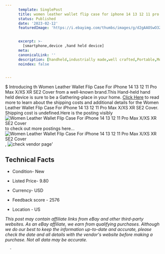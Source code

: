 ```yaml
---
      template: SinglePost
      title: women leather wallet flip case for iphone 14 13 12 11 pro max x xs xr se2 cover
      status: Published
      date: '2023-02-12'
      featuredImage: 'https://i.ebayimg.com/thumbs/images/g/d2gAAOSwO3ZiqeWA/s-l225.jpg'
       

      excerpt: >-
        [smartphone,device ,hand held device]
      meta:
      canonicalLink: ''
      description: [handheld,industrially made,well crafted,Portable,Mobile,Compact,Convenient,Lightweight,Maneuverable,Man-portable,Miniature,Carriable,Hand-held,Light,Holdable,Transportable,Mobile device,Pocket-sized,On-the-go,Wireless,Cordless,Compact size,Convenient size, smartphone,device ,hand held device]
      noindex: false
      

---
```

$
      Introducing th Women Leather Wallet Flip Case For iPhone 14 13 12 11 Pro Max X/XS XR SE2 Cover from a well-known brand.This Hand-held hand held device is sure to be a Gathering-place in your home. [Click Here](https://www.ebay.com/itm/394262292551?hash=item5bcbdd2847%3Ag%3Ad2gAAOSwO3ZiqeWA&mkevt=1&mkcid=1&mkrid=711-53200-19255-0&campid=%253CePNCampaignId%253E&customid=%253CreferenceId%253E&toolid=10049) to read more to learn about the shipping costs and additional details for the Women Leather Wallet Flip Case For iPhone 14 13 12 11 Pro Max X/XS XR SE2 Cover. Shipping cost is undefined.Here is the posting visibly ![Women Leather Wallet Flip Case For iPhone 14 13 12 11 Pro Max X/XS XR SE2 Cover](https://i.ebayimg.com/thumbs/images/g/d2gAAOSwO3ZiqeWA/s-l225.jpg) to check out more postings here... ![Women Leather Wallet Flip Case For iPhone 14 13 12 11 Pro Max X/XS XR SE2 Cover](https://i.ebayimg.com/images/g/d2gAAOSwO3ZiqeWA/s-l1200.jpg), ![check vendor page](https://origin-galleryplus.ebayimg.com/ws/web/394262292551_2_0_1/225x225.jpg,https://origin-galleryplus.ebayimg.com/ws/web/394262292551_3_0_1/225x225.jpg,https://origin-galleryplus.ebayimg.com/ws/web/394262292551_4_0_1/225x225.jpg,https://origin-galleryplus.ebayimg.com/ws/web/394262292551_5_0_1/225x225.jpg,https://origin-galleryplus.ebayimg.com/ws/web/394262292551_6_0_1/225x225.jpg,https://origin-galleryplus.ebayimg.com/ws/web/394262292551_7_0_1/225x225.jpg,https://origin-galleryplus.ebayimg.com/ws/web/394262292551_8_0_1/225x225.jpg,https://origin-galleryplus.ebayimg.com/ws/web/394262292551_9_0_1/225x225.jpg,https://origin-galleryplus.ebayimg.com/ws/web/394262292551_10_0_1/225x225.jpg,https://origin-galleryplus.ebayimg.com/ws/web/394262292551_11_0_1/225x225.jpg)'

      

 ## Technical Facts 



     
      

 - Condition- New 


      

 - Listed Price- 9.80 


      

 - Currency- USD 


      

 - Feedback score - 2576 


      

 - Location - US 


      
      

 *_This post may contain affiliate links from eBay and other third-party websites. As an eBay affiliate, we earn from qualifying purchases. Although we do our best to keep the information up-to-date and accurate, please check the date and all details with the vendor's website before making a purchase. Not all data may be accurate._*




      -
